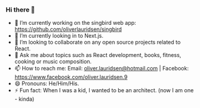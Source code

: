 ### Hi there 👋

<!--
**oliverlauridsen/oliverlauridsen** is a ✨ _special_ ✨ repository because its `README.md` (this file) appears on your GitHub profile.

Here are some ideas to get you started:
-->
- 🔭 I’m currently working on the singbird web app: https://github.com/oliverlauridsen/singbird
- 🌱 I’m currently looking in to Next.js.
- 👯 I’m looking to collaborate on any open source projects related to React.
- 💬 Ask me about topics such as React development, books, fitness, cooking or music composition.
- 📫 How to reach me: Email: oliver.lauridsen@hotmail.com | Facebook: https://www.facebook.com/oliver.lauridsen.9
- 😄 Pronouns: He/Him/His.
- ⚡ Fun fact: When I was a kid, I wanted to be an architect. (now I am one - kinda)
